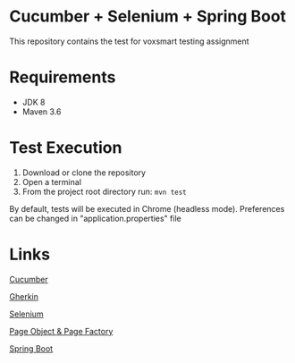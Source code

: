 # Cucumber + Selenium + Spring Boot 

This repository contains the test for voxsmart testing assignment

# Requirements

* JDK 8
* Maven 3.6

# Test Execution

1. Download or clone the repository
2. Open a terminal
3. From the project root directory run:   `mvn test`

By default, tests will be executed in Chrome (headless mode). Preferences can be changed in "application.properties" file

# Links
    
   [Cucumber](<https://docs.cucumber.io/>)
   
   [Gherkin](<https://cucumber.io/docs/gherkin/>)
      
   [Selenium](<https://github.com/SeleniumHQ/selenium>)
      
   [Page Object & Page Factory](<https://www.tutorialselenium.com/2019/02/05/page-object-model-selenium-webdriver/>)
   
   [Spring Boot](<https://spring.io/projects/spring-boot>)